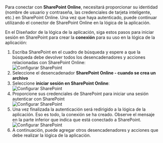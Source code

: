 

Para conectar con **SharePoint Online**, necesitará proporcionar su identidad (nombre de usuario y contraseña, las credenciales de tarjeta inteligente, etc.) en SharePoint Online. Una vez que haya autenticado, puede continuar utilizando el conector de SharePoint Online en la lógica de la aplicación. 

En el Diseñador de la lógica de la aplicación, siga estos pasos para iniciar sesión en SharePoint para crear la **conexión** para su uso en la lógica de la aplicación:

1. Escriba SharePoint en el cuadro de búsqueda y espere a que la búsqueda debe devolver todos los desencadenadores y acciones relacionadas con SharePoint Online:   
![Configurar SharePoint][1]  
2. Seleccione el desencadenador **SharePoint Online - cuando se crea un archivo**  
3. Seleccione **iniciar sesión en SharePoint Online**:   
![Configurar SharePoint][2]    
4. Proporcione sus credenciales de SharePoint para iniciar una sesión autenticar con SharePoint   
![Configurar SharePoint][3]     
5. Una vez finalizada la autenticación será redirigido a la lógica de la aplicación. Eso es todo, la conexión se ha creado. Observe el mensaje en la parte inferior que indica que está conectado a SharePoint.  
![Configurar SharePoint][4]  
6. A continuación, puede agregar otros desencadenadores y acciones que debe realizar la lógica de la aplicación.   

[1]: ./media/connectors-create-api-sharepointonline/connectionconfig1.png
[2]: ./media/connectors-create-api-sharepointonline/connectionconfig2.png 
[3]: ./media/connectors-create-api-sharepointonline/connectionconfig3.png
[4]: ./media/connectors-create-api-sharepointonline/connectionconfig4.png
[5]: ./media/connectors-create-api-sharepointonline/connectionconfig5.png

